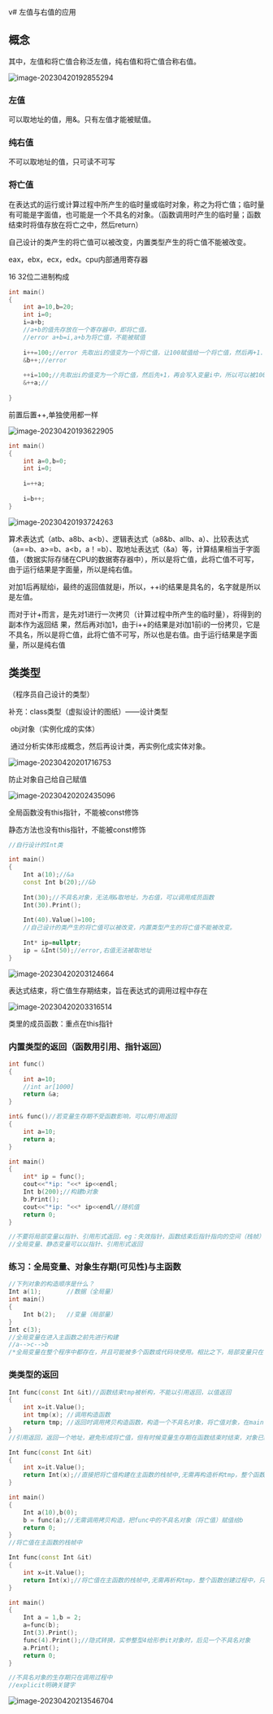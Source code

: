 v# 左值与右值的应用

## 概念

其中，左值和将亡值合称泛左值，纯右值和将亡值合称右值。

![image-20230420192855294](C:\Users\VoN\AppData\Roaming\Typora\typora-user-images\image-20230420192855294.png)

### 左值

可以取地址的值，用&。只有左值才能被赋值。

### 纯右值

不可以取地址的值，只可读不可写

### 将亡值

在表达式的运行或计算过程中所产生的临时量或临时对象，称之为将亡值；临时量有可能是字面值，也可能是一个不具名的对象。（函数调用时产生的临时量；函数结束时将值存放在将亡之中，然后return）

自己设计的类产生的将亡值可以被改变，内置类型产生的将亡值不能被改变。

eax，ebx，ecx，edx。cpu内部通用寄存器

16      32位二进制构成

```c++
int main()
{
    int a=10,b=20;
    int i=0;
    i=a+b;
    //a+b的值先存放在一个寄存器中，即将亡值，
    //error a+b=i,a+b为将亡值，不能被赋值
    
    i++=100;//error 先取出i的值变为一个将亡值，让100赋值给一个将亡值，然后再+1.(内置类型产生的将亡值,即纯右值不能被修改)
    &b++;//error
    
    ++i=100;//先取出i的值变为一个将亡值，然后先+1，再会写入变量i中，所以可以被100赋值
    &++a;//
    
}
```

前置后置++,单独使用都一样

![image-20230420193622905](C:\Users\VoN\AppData\Roaming\Typora\typora-user-images\image-20230420193622905.png)

```c++
int main()
{
    int a=0,b=0;
    int i=0;
    
    i=++a;
    
    i=b++;
}
```

![image-20230420193724263](C:\Users\VoN\AppData\Roaming\Typora\typora-user-images\image-20230420193724263.png)

算术表达式（atb、a8b、a<b）、逻辑表达式（a8&b、allb、a）、比较表达式（a==b、a>=b、a<b，a！=b）、取地址表达式（&a）等，计算结果相当于字面值，（数据实际存储在CPU的数据寄存器中），所以是将亡值，此将亡值不可写，由于运行结果是字面量，所以是纯右值。

对加1后再赋给i，最终的返回值就是i，所以，++i的结果是具名的，名字就是所以是左值。

而对于计+而言，是先对1进行一次拷贝（计算过程中所产生的临时量），将得到的副本作为返回结
果，然后再对i加1，由于i++的结果是对i加1前i的一份拷贝，它是不具名，所以是将亡值，此将亡值不可写，所以也是右值。由于运行结果是字面量，所以是纯右值

## 类类型

（程序员自己设计的类型）

补充：class类型（虚拟设计的图纸）——设计类型

​			obj对象（实例化成的实体）

​			通过分析实体形成概念，然后再设计类，再实例化成实体对象。

![image-20230420201716753](C:\Users\VoN\AppData\Roaming\Typora\typora-user-images\image-20230420201716753.png)

防止对象自己给自己赋值

![image-20230420202435096](C:\Users\VoN\AppData\Roaming\Typora\typora-user-images\image-20230420202435096.png)

全局函数没有this指针，不能被const修饰

静态方法也没有this指针，不能被const修饰



```c++
//自行设计的Int类

int main()
{
    Int a(10);//&a
    const Int b(20);//&b
    
    Int(30);//不具名对象，无法用&取地址，为右值，可以调用成员函数
    Int(30).Print();
    
    Int(40).Value()=100;
    //自己设计的类产生的将亡值可以被改变，内置类型产生的将亡值不能被改变。
    
    Int* ip=nullptr;
    ip = &Int(50);//error,右值无法被取地址
}
```

![image-20230420203124664](C:\Users\VoN\AppData\Roaming\Typora\typora-user-images\image-20230420203124664.png)

表达式结束，将亡值生存期结束，旨在表达式的调用过程中存在

![image-20230420203316514](C:\Users\VoN\AppData\Roaming\Typora\typora-user-images\image-20230420203316514.png)

类里的成员函数：重点在this指针

### 内置类型的返回（函数用引用、指针返回）

```c++
int func()
{
	int a=10;
    //int ar[1000]
    return &a;
}

int& func()//若变量生存期不受函数影响，可以用引用返回
{
	int a=10;
    return a;
}

int main()
{
    int* ip = func();
    cout<<"*ip: "<<* ip<<endl;
    Int b(200);//构建b对象
    b.Print();
    cout<<"*ip: "<<* ip<<endl//随机值
    return 0;
}

//不要将局部变量以指针、引用形式返回，eg：失效指针，函数结束后指针指向的空间（栈帧）已经被释放，引用同理。		函数结束返回，释放栈帧。
//全局变量、静态变量可以以指针、引用形式返回
```

### 练习：全局变量、对象生存期(可见性)与主函数

```c++
//下列对象的构造顺序是什么？
Int a(1);		//数据（全局量）
int main()
{
	Int b(2);	//变量（局部量）
}
Int c(3);
//全局变量在进入主函数之前先进行构建
//a-->c-->b
/*全局变量在整个程序中都存在，并且可能被多个函数或代码块使用。相比之下，局部变量只在它们所在的函数或代码块中存在，并且通常只被用于临时存储数据。因此，全局变量更容易被看作是程序中的数据，而局部变量更容易被看作是程序中的变量。*/
```

### 类类型的返回



```c++
Int func(const Int &it)//函数结束tmp被析构，不能以引用返回，以值返回
{
    int x=it.Value();
    int tmp(x);	//调用构造函数
    return tmp;	//返回时调用拷贝构造函数，构造一个不具名对象，将亡值对象，在main中给b赋值完成后释放销毁，（tmp构建在主函数中，将其地址存放在eax寄存器中）
}
//引用返回，返回一个地址，避免形成将亡值，但有时候变量生存期在函数结束时结束，对象已经被析构，无法获得并返回对象变量地址。

Int func(const Int &it)
{   
    int x=it.Value();
    return Int(x);//直接把将亡值构建在主函数的栈帧中,无需再构造析构tmp，整个函数创建过程中，只创建一个对象
}

int main()
{
	Int a(10),b(0);
    b = func(a);//无需调用拷贝构造，把func中的不具名对象（将亡值）赋值给b
    return 0;
}
//将亡值在主函数的栈帧中
```



```c++
Int func(const Int &it)
{   
    int x=it.Value();
    return Int(x);//将亡值在主函数的栈帧中,无需再析构tmp，整个函数创建过程中，只创建一个函数
}

int main()
{
	Int a = 1,b = 2;
    a=func(b);
    Int(3).Print();
    func(4).Print();//隐式转换，实参整型4给形参it对象时，后见一个不具名对象
    a.Print();
    return 0;
}

//不具名对象的生存期只在调用过程中
//explicit明确关键字
```

![image-20230420213546704](C:\Users\VoN\AppData\Roaming\Typora\typora-user-images\image-20230420213546704.png)